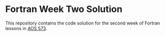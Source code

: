 # Fortran Week Two Solution

This repository contains the code solution for the second week of Fortran lessons in [AOS 573](http://aos573.github.io).
